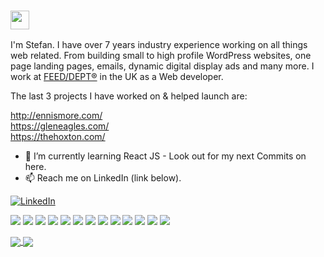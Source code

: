 ### <img src="https://raw.githubusercontent.com/MartinHeinz/MartinHeinz/master/wave.gif" width="30px">


<!--
**stefancroft/stefancroft** is a ✨ _special_ ✨ repository because its `README.md` (this file) appears on your GitHub profile.

Here are some ideas to get you started:

- 🔭 I’m currently working on ...
- 🌱 I’m currently learning ...
- 👯 I’m looking to collaborate on ...
- 🤔 I’m looking for help with ...
- 💬 Ask me about ...
- 📫 How to reach me: ...
- 😄 Pronouns: ...
- ⚡ Fun fact: ...
-->

I'm Stefan. I have over 7 years industry experience working on all things web related. From building small to high profile WordPress websites, one page landing pages, emails, dynamic digital display ads and many more. I work at <a href="https://www.feedagency.xyz" >FEED/DEPT®</a> in the UK as a Web developer.

The last 3 projects I have worked on & helped launch are:

http://ennismore.com/
<br>
https://gleneagles.com/
<br>
https://thehoxton.com/

- 🌱 I’m currently learning React JS - Look out for my next Commits on here.
- 📫 Reach me on LinkedIn (link below).

<a href="https://linkedin.com/in/stefancroft" rel="nofollow"><img src="https://camo.githubusercontent.com/1ffde4ea8d2869a62cdf80282516c524e1109befc83d6339aae7a55d94ff4ae5/68747470733a2f2f696d672e736869656c64732e696f2f62616467652f2d4c696e6b6564496e2d626c61636b2e7376673f7374796c653d666f722d7468652d6261646765266c6f676f3d6c696e6b6564696e26636f6c6f72423d353535" alt="LinkedIn" data-canonical-src="https://img.shields.io/badge/-LinkedIn-black.svg?style=for-the-badge&amp;logo=linkedin&amp;colorB=555" style="max-width:100%;"></a>

![](https://img.shields.io/badge/OS-MAC-informational?style=flat&logo=<mac>&logoColor=white&color=2bbc8a)
![](https://img.shields.io/badge/Editor-VSCode-informational?style=flat&logo=<LOGO_NAME>&logoColor=white&color=2bbc8a)
![](https://img.shields.io/badge/Code-JavaScript-informational?style=flat&logo=<LOGO_NAME>&logoColor=white&color=2bbc8a)
![](https://img.shields.io/badge/Code-JQuery-informational?style=flat&logo=<LOGO_NAME>&logoColor=white&color=2bbc8a)
![](https://img.shields.io/badge/Code-SASS-informational?style=flat&logo=<LOGO_NAME>&logoColor=white&color=2bbc8a)
![](https://img.shields.io/badge/Code-HTML-informational?style=flat&logo=<LOGO_NAME>&logoColor=white&color=2bbc8a)
![](https://img.shields.io/badge/Shell-Fish-informational?style=flat&logo=<LOGO_NAME>&logoColor=white&color=2bbc8a)
![](https://img.shields.io/badge/Tools-NPM-informational?style=flat&logo=<LOGO_NAME>&logoColor=white&color=2bbc8a)
![](https://img.shields.io/badge/Tools-Grunt-informational?style=flat&logo=<LOGO_NAME>&logoColor=white&color=2bbc8a)
![](https://img.shields.io/badge/Frameworks-Materialize-informational?style=flat&logo=<LOGO_NAME>&logoColor=white&color=2bbc8a)
![](https://img.shields.io/badge/Frameworks-Bootstrap-informational?style=flat&logo=<LOGO_NAME>&logoColor=white&color=2bbc8a)
![](https://img.shields.io/badge/Frameworks-GSAP-informational?style=flat&logo=<LOGO_NAME>&logoColor=white&color=2bbc8a)
![](https://img.shields.io/badge/Frameworks-Bathe-informational?style=flat&logo=<LOGO_NAME>&logoColor=white&color=2bbc8a)


<a href="https://github-readme-stats.vercel.app/api/wakatime?username=stefancroft">
  <img align="center" src="https://github-readme-stats.vercel.app/api/wakatime?username=stefancroft" />
</a>

<a href="https://github-readme-stats.vercel.app/api?username=stefancroft&show_icons=true&theme=white">
  <img align="center" src="https://github-readme-stats.vercel.app/api?username=stefancroft&show_icons=true&theme=white" />
</a>

